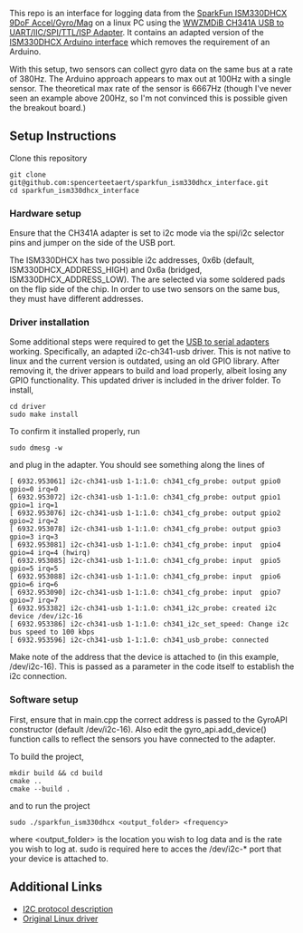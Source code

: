This repo is an interface for logging data from the [SparkFun ISM330DHCX 9DoF Accel/Gyro/Mag](https://www.sparkfun.com/sparkfun-6dof-imu-breakout-ism330dhcx-qwiic.html) on a linux PC using the [WWZMDiB CH341A USB to UART/IIC/SPI/TTL/ISP Adapter](https://manuals.plus/asin/B0BVH6BCF5). It contains an adapted version of the [ISM330DHCX Arduino interface](https://github.com/sparkfun/SparkFun_6DoF_ISM330DHCX_Arduino_Library/tree/main) which removes the requirement of an Arduino. 

With this setup, two sensors can collect gyro data on the same bus at a rate of 380Hz. The Arduino approach appears to max out at 100Hz with a single sensor. The theoretical max rate of the sensor is 6667Hz (though I've never seen an example above 200Hz, so I'm not convinced this is possible given the breakout board.)

## Setup Instructions 
Clone this repository 
```
git clone git@github.com:spencerteetaert/sparkfun_ism330dhcx_interface.git
cd sparkfun_ism330dhcx_interface
```

### Hardware setup 
Ensure that the CH341A adapter is set to i2c mode via the spi/i2c selector pins and jumper on the side of the USB port. 

The ISM330DHCX has two possible i2c addresses, 0x6b (default, ISM330DHCX_ADDRESS_HIGH) and 0x6a (bridged, ISM330DHCX_ADDRESS_LOW). The are selected via some soldered pads on the flip side of the chip. In order to use two sensors on the same bus, they must have different addresses. 

### Driver installation 
Some additional steps were required to get the [USB to serial adapters](https://www.amazon.ca/gp/product/B0B72K6VTW/?AssociateTag=sacsite05-20&tag=sacsite05-20) working. Specifically, an adapted i2c-ch341-usb driver. This is not native to linux and the current version is outdated, using an old GPIO library. After removing it, the driver appears to build and load properly, albeit losing any GPIO functionality. This updated driver is included in the driver folder. To install, 
```
cd driver
sudo make install
```
To confirm it installed properly, run 
```
sudo dmesg -w
```
and plug in the adapter. You should see something along the lines of 
```
[ 6932.953061] i2c-ch341-usb 1-1:1.0: ch341_cfg_probe: output gpio0 gpio=0 irq=0 
[ 6932.953072] i2c-ch341-usb 1-1:1.0: ch341_cfg_probe: output gpio1 gpio=1 irq=1 
[ 6932.953076] i2c-ch341-usb 1-1:1.0: ch341_cfg_probe: output gpio2 gpio=2 irq=2 
[ 6932.953078] i2c-ch341-usb 1-1:1.0: ch341_cfg_probe: output gpio3 gpio=3 irq=3 
[ 6932.953081] i2c-ch341-usb 1-1:1.0: ch341_cfg_probe: input  gpio4 gpio=4 irq=4 (hwirq)
[ 6932.953085] i2c-ch341-usb 1-1:1.0: ch341_cfg_probe: input  gpio5 gpio=5 irq=5 
[ 6932.953088] i2c-ch341-usb 1-1:1.0: ch341_cfg_probe: input  gpio6 gpio=6 irq=6 
[ 6932.953090] i2c-ch341-usb 1-1:1.0: ch341_cfg_probe: input  gpio7 gpio=7 irq=7 
[ 6932.953382] i2c-ch341-usb 1-1:1.0: ch341_i2c_probe: created i2c device /dev/i2c-16
[ 6932.953386] i2c-ch341-usb 1-1:1.0: ch341_i2c_set_speed: Change i2c bus speed to 100 kbps
[ 6932.953596] i2c-ch341-usb 1-1:1.0: ch341_usb_probe: connected
```
Make note of the address that the device is attached to (in this example, /dev/i2c-16). This is passed as a parameter in the code itself to establish the i2c connection. 

### Software setup
First, ensure that in main.cpp the correct address is passed to the GyroAPI constructor (default /dev/i2c-16). Also edit the gyro_api.add_device() function calls to reflect the sensors you have connected to the adapter. 

To build the project, 
```
mkdir build && cd build 
cmake ..
cmake --build .
```
and to run the project 
```
sudo ./sparkfun_ism330dhcx <output_folder> <frequency> 
```
where <output_folder> is the location you wish to log data and <frequency> is the rate you wish to log at. sudo is required here to acces the /dev/i2c-* port that your device is attached to. 

## Additional Links
- [I2C protocol description](https://www.ti.com/lit/an/slva704/slva704.pdf?ts=1756996414251)
- [Original Linux driver](https://www.wch-ic.com/downloads/CH341SER_LINUX_ZIP.html)
